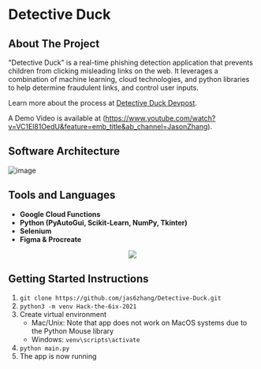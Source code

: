 # Detective Duck 
## About The Project
"Detective Duck" is a real-time phishing detection application that prevents children from clicking misleading links on the web. It leverages a combination of machine learning, cloud technologies, and python libraries to help determine fraudulent links, and control user inputs. 

Learn more about the process at [Detective Duck Devpost](https://devpost.com/software/detective-duck-phishing-detection-application). 

A Demo Video is available at (https://www.youtube.com/watch?v=VC1El81OedU&feature=emb_title&ab_channel=JasonZhang). 

## Software Architecture
![image](https://user-images.githubusercontent.com/65873016/192567793-a6b2de1a-24c4-4bad-8c4a-aba1caae3109.png)

## Tools and Languages
* **Google Cloud Functions**
* **Python (PyAutoGui, Scikit-Learn, NumPy, Tkinter)**
* **Selenium**
* **Figma & Procreate** 

<p align="center">
  <a href="https://skillicons.dev">
    <img src="https://skillicons.dev/icons?i=gcp,py,selenium,figma" />
  </a>
</p>
<!-- 
<p align="left"> <a href="https://getbootstrap.com" target="_blank"> 
<img src="https://raw.githubusercontent.com/devicons/devicon/master/icons/python/python-original-wordmark.svg" alt="bootstrap" width="40" height="40"/> </a> <a href="https://www.python.org/" target="_blank"> 
<img src="https://cdn.jsdelivr.net/gh/devicons/devicon/icons/selenium/selenium-original.svg" width="40" height="40"/> </a> <a href="https://www.selenium.dev/" target="_blank"> 
<img src="https://cdn.jsdelivr.net/gh/devicons/devicon/icons/kaggle/kaggle-original.svg" alt="express" width="40" height="40"/> </a> <a href="https://www.kaggle.com/" target="_blank"> 
<img src="https://www.vectorlogo.zone/logos/google_cloud/google_cloud-icon.svg" alt="gcp" width="40" height="40"/> </a> <a href="https://git-scm.com/" target="_blank">  -->

## Getting Started Instructions 
1. `git clone https://github.com/jas6zhang/Detective-Duck.git` 
2. `python3 -m venv Hack-the-6ix-2021`
4. Create virtual environment
   - Mac/Unix: Note that app does not work on MacOS systems due to the Python Mouse library 
   - Windows: `venv\scripts\activate` 
5. `python main.py`
6. The app is now running 
